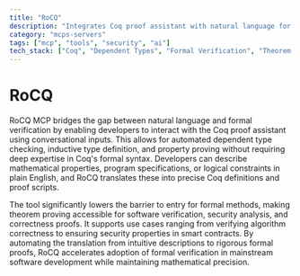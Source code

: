 ```yaml
---
title: "RoCQ"
description: "Integrates Coq proof assistant with natural language for automated theorem proving, type checking, and formal verification tasks."
category: "mcps-servers"
tags: ["mcp", "tools", "security", "ai"]
tech_stack: ["Coq", "Dependent Types", "Formal Verification", "Theorem Proving"]
---
```


# RoCQ

RoCQ MCP bridges the gap between natural language and formal verification by enabling developers to interact with the Coq proof assistant using conversational inputs. This allows for automated dependent type checking, inductive type definition, and property proving without requiring deep expertise in Coq's formal syntax. Developers can describe mathematical properties, program specifications, or logical constraints in plain English, and RoCQ translates these into precise Coq definitions and proof scripts.

The tool significantly lowers the barrier to entry for formal methods, making theorem proving accessible for software verification, security analysis, and correctness proofs. It supports use cases ranging from verifying algorithm correctness to ensuring security properties in smart contracts. By automating the translation from intuitive descriptions to rigorous formal proofs, RoCQ accelerates adoption of formal verification in mainstream software development while maintaining mathematical precision.
